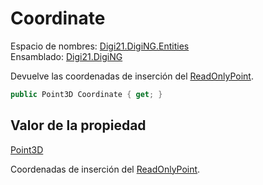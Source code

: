 # Coordinate

Espacio de nombres: [Digi21.DigiNG.Entities](../../../)  
Ensamblado: [Digi21.DigiNG](../../../../)

Devuelve las coordenadas de inserción del [ReadOnlyPoint](../).

```csharp
public Point3D Coordinate { get; }
```

## Valor de la propiedad

[Point3D](../../../../digi21.math/clases/point3d.md)

Coordenadas de inserción del [ReadOnlyPoint](../).



